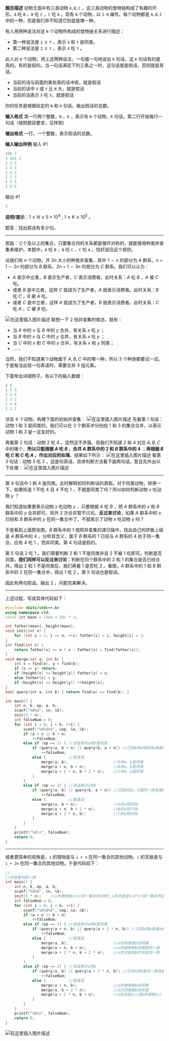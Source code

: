 **题目描述**
动物王国中有三类动物 `A,B,C` ，这三类动物的食物链构成了有趣的环形。`A` 吃 `B` ，`B` 吃 `C` ，`C`  吃 `A` 。现有 `N` 个动物，以 `1-N` 编号。每个动物都是 `A,B,C` 中的一种，但是我们并不知道它到底是哪一种。

有人用两种说法对这 `N` 个动物所构成的食物链关系进行描述：
- 第一种说法是 `1 X Y` ，表示 `X` 和 `Y` 是同类。
- 第二种说法是 `2 X Y` ，表示 `X` 吃 `Y` 。

此人对 `N` 个动物，用上述两种说法，一句接一句地说出 `K` 句话，这 `K` 句话有的是真的，有的是假的。当一句话满足下列三条之一时，这句话就是假话，否则就是真话。
- 当前的话与前面的某些真的话冲突，就是假话
- 当前的话中 `X` 或 `Y` 比 `N` 大，就是假话
- 当前的话表示 `X` 吃 `X`，就是假话

你的任务是根据给定的 `N` 和 `K` 句话，输出假话的总数。

**输入格式**
第一行两个整数，`N` ，`K` ，表示有 `N` 个动物，`K` 句话。第二行开始每行一句话（按照题目要求，见样例）

**输出格式**
一行，一个整数，表示假话的总数。

**输入输出样例**
输入 #1

```cpp
100 7
1 101 1
2 1 2
2 2 3
2 3 3
1 1 3
2 3 1
1 5 5
```
输出 #1
```cpp
3
```
**说明/提示**：$1 ≤ N ≤ 5 \times 10^4$ , $1 ≤ K ≤ 10^5$ 。

题意：找出假话有多少句。

---
思路：三个及以上的集合，只要集合间的关系都是循环对称的，就能够用种类并查集来维护。本题中，`A` 吃 `B` ，`B` 吃 `C` ，`C`  吃 `A` 。恰好适应这个规则。

设我们有 $n$ 个动物，开 $3n$ 大小的种类并查集，其中 $1 \sim n$ 的部分为 $A$ 群系，$n + 1 \sim 2n$ 的部分为 $B$ 群系，$2n + 1 \sim 3n$ 的部分为 $C$ 群系。我们可以认为：
- $A$ 表示中立者，$B$ 表示生产者，$C$ 表示消费者。此时关系：$A$ 吃 $B$ ，$A$ 被 $C$ 吃。
- 或者 $B$ 是中立者，这样 $C$ 就成为了生产者，$A$ 就表示消费者。此时关系：$B$ 吃 $C$ ，$B$ 被 $A$ 吃。
-  或者 $C$ 是中立者，这样 $A$ 就成为了生产者，$B$ 就表示消费者。此时关系：$C$ 吃 $A$ ，$C$ 被 $B$ 吃。

![在这里插入图片描述](https://img-blog.csdnimg.cn/20200829000242285.png?x-oss-process=image/watermark,type_ZmFuZ3poZW5naGVpdGk,shadow_10,text_aHR0cHM6Ly9ibG9nLmNzZG4ubmV0L215UmVhbGl6YXRpb24=,size_16,color_FFFFFF,t_70#pic_center)
联想一下 $2$ 倍并查集的做法，就有：
- 当 $A$ 中的 $x$ 与 $B$ 中的 $y$ 合并，有关系 $x$ 吃 $y$ ；
- 当 $B$ 中的 $x$ 与 $C$ 中的 $y$ 合并，有关系 $x$ 吃 $y$ ；
- 当 $C$ 中的 $x$ 和 $C$ 中的 $y$ 合并，有关系 $x$ 和 $y$ 同类；
- ……

当然，我们不知道某个动物属于 $A,B,C$ 中的哪一种，所以 $3$ 个种类都要试一试。于是每当出现一句真话时，需要合并 $3$ 组元素。

下面举出详细例子。有以下的输入数据：
```cpp
4 5
1 1 3
2 2 4
2 3 2
1 1 4
2 2 1
```
涉及 $4$ 个动物，构建下面的初始并查集：
![在这里插入图片描述](https://img-blog.csdnimg.cn/20200829011827832.png?x-oss-process=image/watermark,type_ZmFuZ3poZW5naGVpdGk,shadow_10,text_aHR0cHM6Ly9ibG9nLmNzZG4ubmV0L215UmVhbGl6YXRpb24=,size_16,color_FFFFFF,t_70#pic_center)
先看第 $1$ 句话：动物 $1$ 和 $3$ 是同类的。我们可以在 $3$ 个群系中分别给 $1$ 和 $3$ 的集合合并，以表示动物 $1$ 和 $3$ 是一定友好的。

再看第 $2$ 句话：动物 $2$ 吃 $4$ 。显然这不矛盾。但我们不知道 $2$ 和 $4$ 对应 $A,B,C$ 中的哪个，**所以只能根据 $A$ 吃 $B$ ，合并 $A$ 群系中的 $2$ 和 $B$ 群系中的 $4$** ；**再根据 $B$ 吃 $C$ 和 $C$ 吃 $A$ ，作出对应的处理**。结果如下所示：
![在这里插入图片描述](https://img-blog.csdnimg.cn/20200829012544189.png?x-oss-process=image/watermark,type_ZmFuZ3poZW5naGVpdGk,shadow_10,text_aHR0cHM6Ly9ibG9nLmNzZG4ubmV0L215UmVhbGl6YXRpb24=,size_16,color_FFFFFF,t_70#pic_center)
看第 $3$ 句话：动物 $3$ 吃 $2$ 。这是句真话，具体判断方法看下面两句话。暂且先作出以下处理：
![在这里插入图片描述](https://img-blog.csdnimg.cn/20200829012809191.png?x-oss-process=image/watermark,type_ZmFuZ3poZW5naGVpdGk,shadow_10,text_aHR0cHM6Ly9ibG9nLmNzZG4ubmV0L215UmVhbGl6YXRpb24=,size_16,color_FFFFFF,t_70#pic_center)

---
第 $4$ 句话中 $1$ 和 $4$ 是同类。此时解释如何判断话的真假。对于同类动物，转换一下，如果知道 $1$ 不吃 $4$ 且 $4$ 不吃 $1$ ，不就是同类了吗？所以如何判断动物 $x$ 吃动物 $y$ ？

我们知道如果要表示动物 $x$ 吃动物 $y$ ，只要根据 $A$ 吃 $B$ ，把 $A$ 群系中的 $x$ 和 $B$ 群系中的 $y$ 合并即可。另外 $2$ 次合并暂不讨论。**反过来讨论**，如果 $A$ 群系中的 $x$ 已经和 $B$ 群系中的 $y$ 在同一集合中了，不就表示了动物 $x$ 吃动物 $y$ 吗？

于是看到上面那张图，$B$ 群系中的 $1$ 按照并查集的递归操作，找出自己的终极上级是 $A$ 群系中的 $4$ 。分析其含义，属于 $B$ 群系的 $1$ 已经与 $A$ 群系的 $4$ 处于同一集合，应有 $4$ 吃 $1$ ，而非同类。第 $4$ 句话是假的。


第 $5$ 句话 $2$ 吃 $1$ 。我们需要判断 $2$ 和 $1$ 不是同类并且 $2$ 不被 $1$ 吃即可。判断是否同类，**我们同样可以反过来讨论**：判断在同个群系中的 $2$ 和 $1$ 的集合是否已经合并。得出 $2$ 和 $1$ 不是同类后，我们再看 $1$ 是否吃 $2$ 。看图，$A$ 群系中的 $1$ 和 $B$ 群系中的 $2$ 在同一集合中，得出 $1$ 吃 $2$ 。第 $5$ 句话也是假话。

因此有两句假话。输出 $2$ ，问题完美解决。

---
上述过程，写成具体代码如下：
```cpp
#include <bits/stdc++.h>
using namespace std;
const int maxn = (5e4 + 10) * 3;

int father[maxn], height[maxn];
void init(int n) {
	for (int i = 1; i <= n; ++i) father[i] = i, height[i] = 1;	
}
int find(int x) {
	return father[x] == x ? x : father[x] = find(father[x]);
}
void merge(int a, int b) {
	int x = find(a), y = find(b);
	if (x == y) return;
	if (height[x] >= height[y]) father[y] = x;
	else father[x] = y;
	if (height[x] == height[y]) ++height[x];
}
bool query(int a, int b) { return find(a) == find(b); }

int main() { 
	int n, k, op, a, b;
	scanf("%d%d", &n, &k);
	init(3 * n);
	int falseNum = 0;
	for (int i = 0; i < k; ++i) {
		scanf("%d%d%d", &op, &a, &b);
		if (a > n || b > n) 
			++falseNum;  
		else if (op == 1) { //说话表示a和b是同类 
			if (query(a, b + n) || query(b, a + n)) //已知A的a吃B的b或者A的b吃B的a 
				++falseNum; 
			else {    		//是真话 
				merge(a, b); 					//A中a、b是同类 
				merge(a + n, b + n);			//B中a、b是同类 
				merge(a + 2 * n, b + 2 * n);    //C中a、b是同类 
			}
		} 
		else if (op == 2) { //说话表示a吃b 
			if (query(a, b) || query(b, a + n)) //已知A的a、b是同一族或者A的b吃a 
				++falseNum;
			else {			//是真话
				merge(a, b + n);				//A的a吃B的b 
			 	merge(a + n, b + 2 * n);		//B的a吃C的b 
				merge(a + 2 * n, b); 			//C的a吃A的b 
			}
		}
	}
	printf("%d\n", falseNum);
    return 0;
}
```

---
或者更简单的视角是，`i` 的猎物是与 `i + n` 在同一集合的其他动物，`i` 的天敌是与 `i + 2n` 在同一集合的其他动物。于是代码如下：
```cpp
//......
//并查集代码一致
int main() { 
	int n, k, op, a, b;
	scanf("%d%d", &n, &k);
	init(3 * n);	//i的猎物是i+n(同一集合的动物),i的天敌是i+2*n(同一集合的动物) 
	int falseNum = 0;
	for (int i = 0; i < k; ++i) {
		scanf("%d%d%d", &op, &a, &b);
		if (a > n || b > n) 
			++falseNum;  
		else if (op == 1) { //说话表示a和b是同类 
			if (query(a + n, b) || query(a + 2 * n, b)) //已知a吃b或者a被b吃 
				++falseNum; 
			else {    		//是真话 
				merge(a, b); 					//a的同类是b的同类 
				merge(a + n, b + n);			//a的猎物和b的猎物同一族 
				merge(a + 2 * n, b + 2 * n);    //a的天敌和b的天敌同一族 
			}
		} 
		else if (op == 2) { //说话表示a吃b 
			if (query(a, b) || query(a + 2 * n, b)) //已知a和b是同一族或者a被b吃
				++falseNum;
			else {			//是真话
				merge(a + n, b);				//a的猎物是b的同类 
			 	merge(a, b + 2 * n);			//a的同类是b的天敌 
				merge(a + 2 * n, b + n); 		//a的天敌(c)是b的猎物(c) 
			}
		}
	}
	printf("%d\n", falseNum);
    return 0;
}
```
![在这里插入图片描述](https://img-blog.csdnimg.cn/20200829011235467.png?x-oss-process=image/watermark,type_ZmFuZ3poZW5naGVpdGk,shadow_10,text_aHR0cHM6Ly9ibG9nLmNzZG4ubmV0L215UmVhbGl6YXRpb24=,size_16,color_FFFFFF,t_70)



